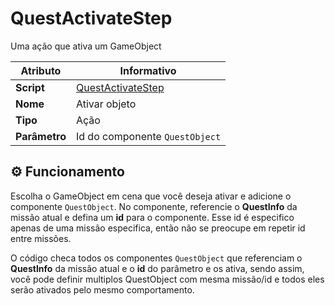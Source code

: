 ﻿# QuestActivateStep

Uma ação que ativa um GameObject

| Atributo | Informativo |
| -- | -- |
| **Script** | [QuestActivateStep](../../../RPG/Assets/Resources/QuestSteps/QuestActivateStep.cs) |
| **Nome** | Ativar objeto |
| **Tipo** | Ação |
| **Parâmetro** | Id do componente `QuestObject` |

## ⚙️ Funcionamento

Escolha o GameObject em cena que você deseja ativar e adicione o componente `QuestObject`. No componente, referencie o **QuestInfo** da missão atual e defina um **id** para o componente. Esse id é especifico apenas de uma missão especifica, então não se preocupe em repetir id entre missões.

O código checa todos os componentes `QuestObject` que referenciam o **QuestInfo** da missão atual e o **id** do parâmetro e os ativa, sendo assim, você pode definir multiplos QuestObject com mesma missão/id e todos eles serão ativados pelo mesmo comportamento.
